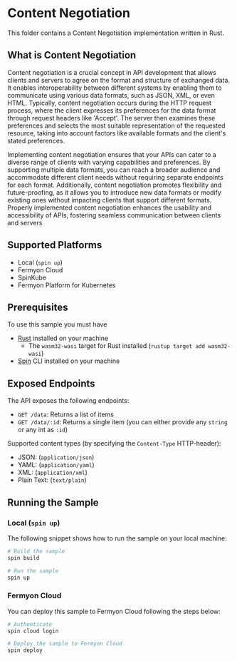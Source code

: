 # Content Negotiation

This folder contains a Content Negotiation implementation written in Rust.

## What is Content Negotiation

Content negotiation is a crucial concept in API development that allows clients and servers to agree on the format and structure of exchanged data. It enables interoperability between different systems by enabling them to communicate using various data formats, such as JSON, XML, or even HTML. Typically, content negotiation occurs during the HTTP request process, where the client expresses its preferences for the data format through request headers like 'Accept'. The server then examines these preferences and selects the most suitable representation of the requested resource, taking into account factors like available formats and the client's stated preferences.

Implementing content negotiation ensures that your APIs can cater to a diverse range of clients with varying capabilities and preferences. By supporting multiple data formats, you can reach a broader audience and accommodate different client needs without requiring separate endpoints for each format. Additionally, content negotiation promotes flexibility and future-proofing, as it allows you to introduce new data formats or modify existing ones without impacting clients that support different formats. Properly implemented content negotiation enhances the usability and accessibility of APIs, fostering seamless communication between clients and servers

## Supported Platforms

- Local (`spin up`)
- Fermyon Cloud
- SpinKube
- Fermyon Platform for Kubernetes

## Prerequisites

To use this sample you must have

- [Rust](https://www.rust-lang.org/) installed on your machine
  - The `wasm32-wasi` target for Rust installed (`rustup target add wasm32-wasi`)
- [Spin](https://developer.fermyon.com/spin/v2/index) CLI installed on your machine

## Exposed Endpoints

The API exposes the following endpoints:

- `GET /data`: Returns a list of items
- `GET /data/:id`: Returns a single item (you can either provide any `string` or any int as `:id`)

Supported content types (by specifying the `Content-Type` HTTP-header):

- JSON: (`application/json`)
- YAML: (`application/yaml`)
- XML: (`application/xml`)
- Plain Text: (`text/plain`)

## Running the Sample

### Local (`spin up`)

The following snippet shows how to run the sample on your local machine:

```bash
# Build the sample
spin build

# Run the sample
spin up
```

### Fermyon Cloud

You can deploy this sample to Fermyon Cloud following the steps below:

```bash
# Authenticate
spin cloud login

# Deploy the sample to Fermyon Cloud
spin deploy
```
